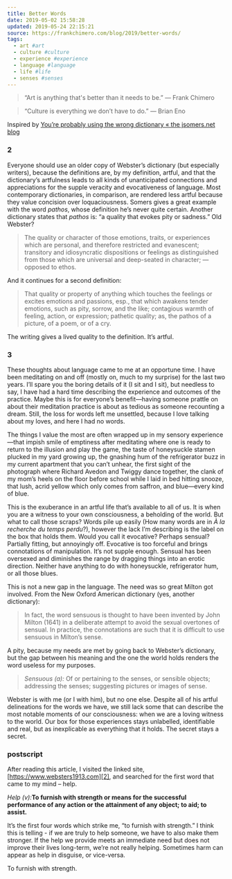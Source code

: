 ```yaml
---
title: Better Words
date: 2019-05-02 15:58:28
updated: 2019-05-24 22:15:21
source: https://frankchimero.com/blog/2019/better-words/
tags:
  - art #art
  - culture #culture
  - experience #experience
  - language #language
  - life #life
  - senses #senses
---
```

> “Art is anything that's better than it needs to be.”
> — Frank Chimero

> “Culture is everything we don’t have to do.”
> — Brian Eno

Inspired by [You’re probably using the wrong dictionary « the jsomers.net blog][1]

### 2

Everyone should use an older copy of Webster’s dictionary (but especially writers), because the definitions are, by my definition, artful, and that the dictionary’s artfulness leads to all kinds of unanticipated connections and appreciations for the supple veracity and evocativeness of language. Most contemporary dictionaries, in comparison, are rendered less artful because they value concision over loquaciousness. Somers gives a great example with the word *pathos*, whose definition he’s never quite certain. Another dictionary states that *pathos* is: “a quality that evokes pity or sadness.” Old Webster?

> The quality or character of those emotions, traits, or experiences which are personal, and therefore restricted and evanescent; transitory and idiosyncratic dispositions or feelings as distinguished from those which are universal and deep-seated in character; — opposed to ethos.
 
And it continues for a second definition:

> That quality or property of anything which touches the feelings or excites emotions and passions, esp., that which awakens tender emotions, such as pity, sorrow, and the like; contagious warmth of feeling, action, or expression; pathetic quality; as, the pathos of a picture, of a poem, or of a cry.
 
The writing gives a lived quality to the definition. It’s artful.

### 3

These thoughts about language came to me at an opportune time. I have been meditating on and off (mostly on, much to my surprise) for the last two years. I’ll spare you the boring details of it (I sit and I sit), but needless to say, I have had a hard time describing the experience and outcomes of the practice. Maybe this is for everyone’s benefit—having someone prattle on about their meditation practice is about as tedious as someone recounting a dream. Still, the loss for words left me unsettled, because I love talking about my loves, and here I had no words.

The things I value the most are often wrapped up in my sensory experience—that impish smile of emptiness after meditating where one is ready to return to the illusion and play the game, the taste of honeysuckle stamen plucked in my yard growing up, the gnashing hum of the refrigerator buzz in my current apartment that you can’t unhear, the first sight of the photograph where Richard Avedon and Twiggy dance together, the clank of my mom’s heels on the floor before school while I laid in bed hitting snooze, that lush, acrid yellow which only comes from saffron, and blue—every kind of blue.

This is the exuberance in an artful life that’s available to all of us. It is when you are a witness to your own consciousness, a beholding of the world. But what to call those scraps? Words pile up easily (How many words are in *À la recherche du temps perdu*?), however the lack I’m describing is the label on the box that holds them. Would you call it evocative? Perhaps sensual? Partially fitting, but annoyingly off. Evocative is too forceful and brings connotations of manipulation. It’s not supple enough. Sensual has been oversexed and diminishes the range by dragging things into an erotic direction. Neither have anything to do with honeysuckle, refrigerator hum, or all those blues.

This is not a new gap in the language. The need was so great Milton got involved. From the New Oxford American dictionary (yes, another dictionary):

> In fact, the word sensuous is thought to have been invented by John Milton (1641) in a deliberate attempt to avoid the sexual overtones of sensual. In practice, the connotations are such that it is difficult to use sensuous in Milton’s sense.
 
A pity, because my needs are met by going back to Webster’s dictionary, but the gap between his meaning and the one the world holds renders the word useless for my purposes.

> *Sensuous (a):* Of or pertaining to the senses, or sensible objects; addressing the senses; suggesting pictures or images of sense.
 
Webster is with me (or I with him), but no one else. Despite all of his artful delineations for the words we have, we still lack some that can describe the most notable moments of our consciousness: when we are a loving witness to the world. Our box for those experiences stays unlabelled, identifiable and real, but as inexplicable as everything that it holds. The secret stays a secret.

### postscript

After reading this article, I visited the linked site, [https://www.websters1913.com][2], and searched for the first word that came to my mind – help.

*Help (v):*__To furnish with strength or means for the successful performance of any action or the attainment of any object; to aid; to assist.__

It’s the first four words which strike me, “to furnish with strength.” I think this is telling - if we are truly to help someone, we have to also make them stronger. If the help we provide meets an immediate need but does not improve their lives long-term, we’re not really helping. Sometimes harm can appear as help in disguise, or vice-versa.

To furnish with strength.

[1]: evernote:///view/184321186/s446/3124ac86-bcc7-461e-b38f-73e854b7b1e3/3124ac86-bcc7-461e-b38f-73e854b7b1e3/
[2]: https://www.websters1913.com/